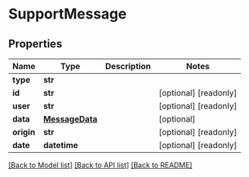 # SupportMessage


## Properties
Name | Type | Description | Notes
------------ | ------------- | ------------- | -------------
**type** | **str** |  | 
**id** | **str** |  | [optional] [readonly] 
**user** | **str** |  | [optional] [readonly] 
**data** | [**MessageData**](MessageData.md) |  | [optional] 
**origin** | **str** |  | [optional] [readonly] 
**date** | **datetime** |  | [optional] [readonly] 

[[Back to Model list]](../README.md#documentation-for-models) [[Back to API list]](../README.md#documentation-for-api-endpoints) [[Back to README]](../README.md)


